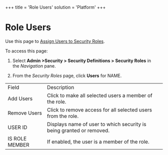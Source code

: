 +++
title = 'Role Users'
solution = 'Platform'
+++

# Role Users

<div class="use">

Use this page to [Assign Users to Security
Roles](../Use_Cases/Assign_Users_to_Security_Roles.htm).

</div>

To access this page:

1.  Select **Admin \>Security \> Security Definitions \> Security
    Roles** in the *Navigation* pane.

2.  From the *Security Roles* page, click **Users** for
NAME.

|                |                                                                      |
| -------------- | -------------------------------------------------------------------- |
| Field          | Description                                                          |
| Add Users      | Click to make all selected users a member of the role.               |
| Remove Users   | Click to remove access for all selected users from the role.         |
| USER ID        | Displays name of user to which security is being granted or removed. |
| IS ROLE MEMBER | If enabled, the user is a member of the role.                        |
